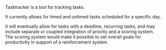Tasktracker is a tool for tracking tasks.

It currently allows for timed and untimed tasks scheduled for a specific day.

It will eventually allow for tasks with a deadline, recurring tasks, and may include
separate or coupled integration of priority and a scoring system. The scoring system
would make it possible to set overall goals for productivity in support of a reinforcement
system.
